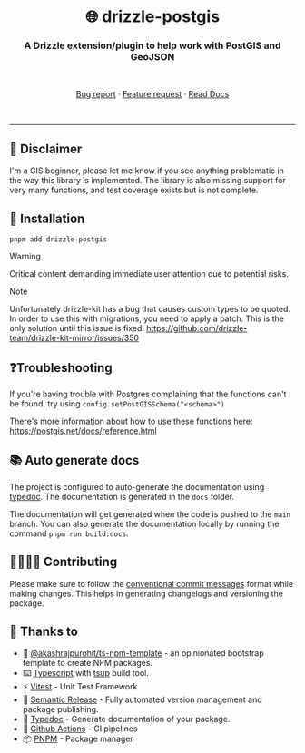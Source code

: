 <h1 align="center" style="border-bottom: none;">🌐 drizzle-postgis</h1>
<h3 align="center">A Drizzle extension/plugin to help work with PostGIS and GeoJSON</h3>
<br />
  <p align="center">
    <a href="https://github.com/schmavery/drizzle-postgis/issues/new">Bug report</a>
    ·
    <a href="https://github.com/schmavery/drizzle-postgis/issues/new">Feature request</a>
    ·
    <a href="https://schmavery.github.io/drizzle-postgis">Read Docs</a>
  </p>
</p>
<br />
<hr />

## 🚸 Disclaimer

I'm a GIS beginner, please let me know if you see anything problematic in the way this library is implemented.
The library is also missing support for very many functions, and test coverage exists but is not complete.

## 🎉 Installation

`pnpm add drizzle-postgis`

> [!WARNING]  
> Critical content demanding immediate user attention due to potential risks.

> [!NOTE]
> Unfortunately drizzle-kit has a bug that causes custom types to be quoted.
> In order to use this with migrations, you need to apply a patch.
> This is the only solution until this issue is fixed!
> https://github.com/drizzle-team/drizzle-kit-mirror/issues/350

## ❓Troubleshooting

If you're having trouble with Postgres complaining that the functions can't be found, try using `config.setPostGISSchema("<schema>")`

There's more information about how to use these functions here: https://postgis.net/docs/reference.html

## 📚 Auto generate docs

The project is configured to auto-generate the documentation using [typedoc](https://typedoc.org/). The documentation is generated in the `docs` folder.

The documentation will get generated when the code is pushed to the `main` branch. You can also generate the documentation locally by running the command `pnpm run build:docs`.

## 🫱🏻‍🫲🏼 Contributing

Please make sure to follow the [conventional commit messages](https://www.conventionalcommits.org/en/v1.0.0/) format while making changes. This helps in generating changelogs and versioning the package.

## 🙏 Thanks to 
- 🚧 [@akashrajpurohit/ts-npm-template](https://akashrajpurohit.com/blog/building-and-publishing-typescript-npm-packages-a-stepbystep-guide/?ref=ts-npm-template-readme) - an opinionated bootstrap template to create NPM packages.
- ⌨️ [Typescript](https://www.typescriptlang.org/) with [tsup](https://tsup.egoist.dev/) build tool.
- ⚡️ [Vitest](https://vitest.dev/) - Unit Test Framework
- 🚀 [Semantic Release](https://semantic-release.gitbook.io/semantic-release/) - Fully automated version management and package publishing.
- 📖 [Typedoc](https://typedoc.org/) - Generate documentation of your package.
- 🔀 [Github Actions](https://github.com/features/actions) - CI pipelines
- 📦 [PNPM](https://pnpm.io/) - Package manager
